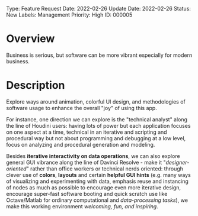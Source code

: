 Type: Feature
Request Date: 2022-02-26
Update Date: 2022-02-26
Status: New
Labels: Management
Priority: High
ID: 000005

# Overview

Business is serious, but software can be more vibrant especially for modern business.

# Description

Explore ways around animation, colorful UI design, and methodologies of software usage to enhance the overall "joy" of using this app.

For instance, one direction we can explore is the "technical analyst" along the line of Houdini users: having lots of power but each application focuses on one aspect at a time, technical in an iterative and scripting and procedural way but not about programming and debugging at a low level, focus on analyzing and procedural generation and modeling.

Besides **iterative interactivity on data operations**, we can also explore general GUI vibrance along the line of Davinci Resolve - make it "*designer-oriented*" rather than office workers or technical nerds oriented: through clever use of **colors**, **layouts** and certain **helpful GUI hints** (e.g. many ways of visualizing and experimenting with data, emphasis reuse and instancing of nodes as much as possible to encourage even more iterative design, encourage super-fast software booting and quick scratch use like Octave/Matlab for ordinary computational and *data-processing tasks*), we make this working environment *welcoming, fun, and inspiring*.